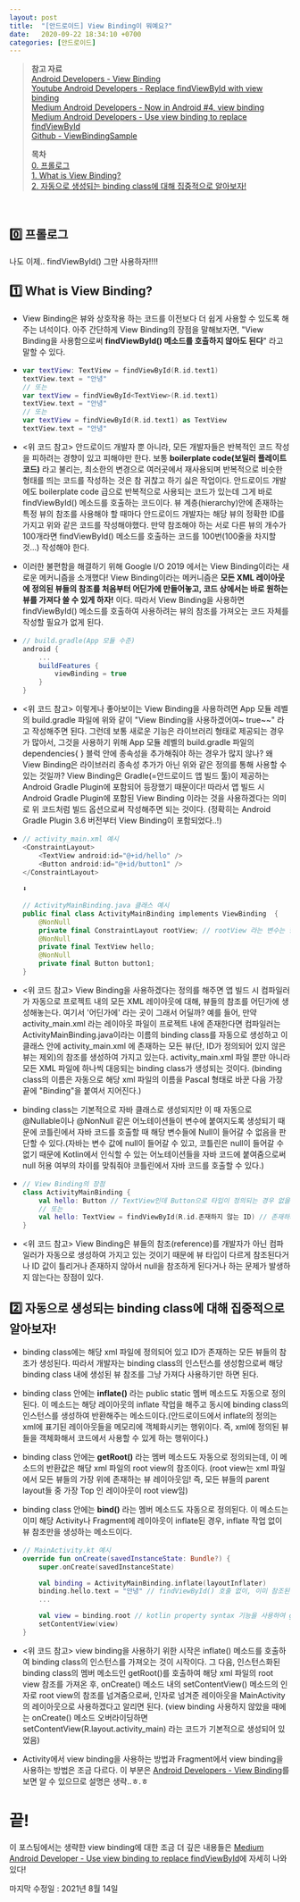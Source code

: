 ```yaml
---
layout: post
title:  "[안드로이드] View Binding이 뭐예요?"
date:   2020-09-22 18:34:10 +0700
categories: [안드로이드]
---
```


> __참고 자료__  
> [Android Developers - View Binding](https://developer.android.com/topic/libraries/view-binding)  
> [Youtube Android Developers - Replace findViewById with view binding](https://www.youtube.com/watch?v=W7uujFrljW0)  
> [Medium Android Developers - Now in Android #4, view binding](https://medium.com/androiddevelopers/now-in-android-4-23b0d6cdea40)  
> [Medium Android Developers - Use view binding to replace findViewById](https://medium.com/androiddevelopers/use-view-binding-to-replace-findviewbyid-c83942471fc)  
> [Github - ViewBindingSample](https://github.com/android/architecture-components-samples/tree/master/ViewBindingSample)
>
> __목차__  
> [0. 프롤로그](#0)  
> [1. What is View Binding?](#1)  
> [2. 자동으로 생성되는 binding class에 대해 집중적으로 알아보자!](#2)  

<br>

## 0️⃣ 프롤로그<a id="0"></a>

나도 이제.. findViewById() 그만 사용하자!!!!

## 1️⃣ What is View Binding?<a id="1"></a>

* View Binding은 뷰와 상호작용 하는 코드를 이전보다 더 쉽게 사용할 수 있도록 해주는 녀석이다. 아주 간단하게 View Binding의 장점을 말해보자면, "View Binding을 사용함으로써 __findViewById() 메소드를 호출하지 않아도 된다__" 라고 말할 수 있다.

* ~~~kotlin
  var textView: TextView = findViewById(R.id.text1)
  textView.text = "안녕"
  // 또는
  var textView = findViewById<TextView>(R.id.text1)
  textView.text = "안녕"
  // 또는
  var textView = findViewById(R.id.text1) as TextView
  textView.text = "안녕"
  ~~~

* <위 코드 참고> 안드로이드 개발자 뿐 아니라, 모든 개발자들은 반복적인 코드 작성을 피하려는 경향이 있고 피해야만 한다. 보통 __boilerplate code(보일러 플레이트 코드)__ 라고 불리는, 최소한의 변경으로 여러곳에서 재사용되며 반복적으로 비슷한 형태를 띄는 코드를 작성하는 것은 참 귀찮고 하기 싫은 작업이다. 안드로이드 개발에도 boilerplate code 급으로 반복적으로 사용되는 코드가 있는데 그게 바로 findViewById() 메소드를 호출하는 코드이다. 뷰 계층(hierarchy)안에 존재하는 특정 뷰의 참조를 사용해야 할 때마다 안드로이드 개발자는 해당 뷰의 정확한 ID를 가지고 위와 같은 코드를 작성해야했다. 만약 참조해야 하는 서로 다른 뷰의 개수가 100개라면 findViewById() 메소드를 호출하는 코드를 100번(100줄을 차지할 것...) 작성해야 한다.
    
* 이러한 불편함을 해결하기 위해 Google I/O 2019 에서는 View Binding이라는 새로운 메커니즘을 소개했다! View Binding이라는 메커니즘은 __모든 XML 레이아웃에 정의된 뷰들의 참조를 처음부터 어딘가에 만들어놓고, 코드 상에서는 바로 원하는 뷰를 가져다 쓸 수 있게 하자!__ 이다. 따라서 View Binding을 사용하면 findViewById() 메소드를 호출하여 사용하려는 뷰의 참조를 가져오는 코드 자체를 작성할 필요가 없게 된다.
    
* ~~~build.gradle
  // build.gradle(App 모듈 수준)
  android {
      ...
      buildFeatures {
          viewBinding = true
      }
  }
  ~~~
    
* <위 코드 참고> 이렇게나 좋아보이는 View Binding을 사용하려면 App 모듈 레벨의 build.gradle 파일에 위와 같이 "View Binding을 사용하겠어여~ true~~" 라고 작성해주면 된다. 그런데 보통 새로운 기능은 라이브러리 형태로 제공되는 경우가 많아서, 그것을 사용하기 위해 App 모듈 레벨의 build.gradle 파일의 dependencies{ } 블럭 안에 종속성을 추가해줘야 하는 경우가 많지 않나? 왜 View Binding은 라이브러리 종속성 추가가 아닌 위와 같은 정의를 통해 사용할 수 있는 것일까? View Binding은 Gradle(=안드로이드 앱 빌드 툴)이 제공하는 Android Gradle Plugin에 포함되어 등장했기 때문이다! 따라서 앱 빌드 시 Android Gradle Plugin에 포함된 View Binding 이라는 것을 사용하겠다는 의미로 위 코드처럼 빌드 옵션으로써 작성해주면 되는 것이다. (정확히는 Android Gradle Plugin 3.6 버전부터 View Binding이 포함되었다..!)
  
* ~~~kotlin
  // activity_main.xml 예시
  <ConstraintLayout>
      <TextView android:id="@+id/hello" />
      <Button android:id="@+id/button1" />
  </ConstraintLayout>
                            
  ⬇️
                            
  // ActivityMainBinding.java 클래스 예시
  public final class ActivityMainBinding implements ViewBinding  {
      @NonNull 
      private final ConstraintLayout rootView; // rootView 라는 변수는 항상 자동으로 선언됨
      @NonNull 
      private final TextView hello;
      @NonNull 
      private final Button button1;
  }
  ~~~
  
* <위 코드 참고> View Binding을 사용하겠다는 정의를 해주면 앱 빌드 시 컴파일러가 자동으로 프로젝트 내의 모든 XML 레이아웃에 대해, 뷰들의 참조를 어딘가에 생성해놓는다. 여기서 '어딘가에' 라는 곳이 그래서 어딜까? 예를 들어, 만약 activity_main.xml 라는 레이아웃 파일이 프로젝트 내에 존재한다면 컴파일러는 ActivityMainBinding.java이라는 이름의 binding class를 자동으로 생성하고 이 클래스 안에 activity_main.xml 에 존재하는 모든 뷰(단, ID가 정의되어 있지 않은 뷰는 제외)의 참조를 생성하여 가지고 있는다. activity_main.xml 파일 뿐만 아니라 모든 XML 파일에 하나씩 대응되는 binding class가 생성되는 것이다. (binding class의 이름은 자동으로 해당 xml 파일의 이름을 Pascal 형태로 바꾼 다음 가장 끝에 "Binding"을 붙여서 지어진다.) 
  
* binding class는 기본적으로 자바 클래스로 생성되지만 이 때 자동으로 @Nullable이나 @NonNull 같은 어노테이션들이 변수에 붙여지도록 생성되기 때문에 코틀린에서 자바 코드를 호출할 때 해당 변수들에 Null이 들어갈 수 없음을 판단할 수 있다.(자바는 변수 값에 null이 들어갈 수 있고, 코틀린은 null이 들어갈 수 없기 때문에 Kotlin에서 인식할 수 있는 어노테이션들을 자바 코드에 붙여줌으로써 null 허용 여부의 차이를 맞춰줘야 코틀린에서 자바 코드를 호출할 수 있다.)
  
* ~~~kotlin
  // View Binding의 장점
  class ActivityMainBinding {
      val hello: Button // TextView인데 Button으로 타입이 정의되는 경우 없을 것! = type-safe
      // 또는
      val hello: TextView = findViewById(R.id.존재하지 않는 ID) // 존재하지 않는 ID로 참조하여 null을 가지게 되는 경우 없을 것 = null-safe
  }
  ~~~
                            
* <위 코드 참고> View Binding은 뷰들의 참조(reference)를 개발자가 아닌 컴파일러가 자동으로 생성하여 가지고 있는 것이기 때문에 뷰 타입이 다르게 참조된다거나 ID 값이 틀리거나 존재하지 않아서 null을 참조하게 된다거나 하는 문제가 발생하지 않는다는 장점이 있다. 
  
## 2️⃣ 자동으로 생성되는 binding class에 대해 집중적으로 알아보자!<a id="2"></a>
  
* binding class에는 해당 xml 파일에 정의되어 있고 ID가 존재하는 모든 뷰들의 참조가 생성된다. 따라서 개발자는 binding class의 인스턴스를 생성함으로써 해당 binding class 내에 생성된 뷰 참조를 그냥 가져다 사용하기만 하면 된다.
  
* binding class 안에는 __inflate()__ 라는 public static 멤버 메소드도 자동으로 정의된다. 이 메소드는 해당 레이아웃의 inflate 작업을 해주고 동시에 binding class의 인스턴스를 생성하여 반환해주는 메소드이다.(안드로이드에서 inflate의 정의는 xml에 표기된 레이아웃들을 메모리에 객체화시키는 행위이다. 즉, xml에 정의된 뷰들을 객체화해서 코드에서 사용할 수 있게 하는 행위이다.)
  
* binding class 안에는 __getRoot()__ 라는 멤버 메소드도 자동으로 정의되는데, 이 메소드의 반환값은 해당 xml 파일의 root view의 참조이다. (root view는 xml 파일에서 모든 뷰들의 가장 위에 존재하는 뷰 레이아웃임! 즉, 모든 뷰들의 parent layout들 중 가장 Top 인 레이아웃이 root view임)
  
* binding class 안에는 __bind()__ 라는 멤버 메소드도 자동으로 정의된다. 이 메소드는 이미 해당 Activity나 Fragment에 레이아웃이 inflate된 경우, inflate 작업 없이 뷰 참조만을 생성하는 메소드이다.
  
* ~~~kotlin
  // MainActivity.kt 예시
  override fun onCreate(savedInstanceState: Bundle?) {
      super.onCreate(savedInstanceState)
  
      val binding = ActivityMainBinding.inflate(layoutInflater)
      binding.hello.text = "안녕" // findViewById() 호출 없이, 이미 참조된 뷰를 바로 사용 가능!
      ... 
  
      val view = binding.root // kotlin property syntax 기능을 사용하여 getRoot() -> root 로 사용 가능
      setContentView(view)
  }
  ~~~
  
* <위 코드 참고> view binding을 사용하기 위한 시작은 inflate() 메소드를 호출하여 binding class의 인스턴스를 가져오는 것이 시작이다. 그 다음, 인스턴스화된 binding class의 멤버 메소드인 getRoot()를 호출하여 해당 xml 파일의 root view 참조를 가져온 후, onCreate() 메소드 내의 setContentView() 메소드의 인자로 root view의 참조를 넘겨줌으로써, 인자로 넘겨준 레이아웃을 MainActivity의 레이아웃으로 사용하겠다고 알리면 된다. (view binding 사용하지 않았을 때에는 onCreate() 메소드 오버라이딩하면setContentView(R.layout.activity_main) 라는 코드가 기본적으로 생성되어 있었음)
  
  
* Activity에서 view binding을 사용하는 방법과 Fragment에서 view binding을 사용하는 방법은 조금 다르다. 이 부분은 [Android Developers - View Binding](https://developer.android.com/topic/libraries/view-binding)를 보면 알 수 있으므로 설명은 생략..ㅎ.ㅎ

# 끝!
이 포스팅에서는 생략한 view binding에 대한 조금 더 깊은 내용들은 [Medium Android Developer - Use view binding to replace findViewById](https://medium.com/androiddevelopers/use-view-binding-to-replace-findviewbyid-c83942471fc)에 자세히 나와있다! 
  
마지막 수정일 : 2021년 8월 14일
